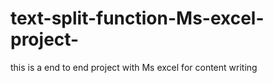 # text-split-function-Ms-excel-project-
this is a end to end project with Ms excel for content writing 
